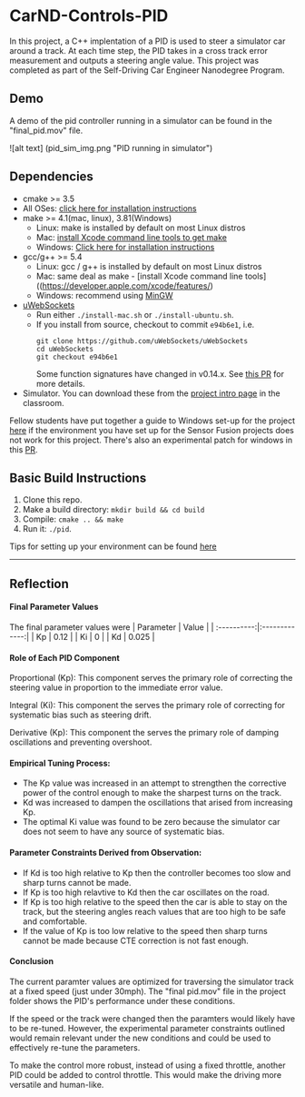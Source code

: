 # CarND-Controls-PID
In this project, a C++ implentation of a PID is used to steer a simulator car around a track. At each time step, the PID takes in a cross track error measurement and outputs a steering angle value. This project was completed as part of the Self-Driving Car Engineer Nanodegree Program.


## Demo
A demo of the pid controller running in a simulator can be found in the "final_pid.mov" file. 

![alt text] (pid_sim_img.png "PID running in simulator")

## Dependencies

* cmake >= 3.5
 * All OSes: [click here for installation instructions](https://cmake.org/install/)
* make >= 4.1(mac, linux), 3.81(Windows)
  * Linux: make is installed by default on most Linux distros
  * Mac: [install Xcode command line tools to get make](https://developer.apple.com/xcode/features/)
  * Windows: [Click here for installation instructions](http://gnuwin32.sourceforge.net/packages/make.htm)
* gcc/g++ >= 5.4
  * Linux: gcc / g++ is installed by default on most Linux distros
  * Mac: same deal as make - [install Xcode command line tools]((https://developer.apple.com/xcode/features/)
  * Windows: recommend using [MinGW](http://www.mingw.org/)
* [uWebSockets](https://github.com/uWebSockets/uWebSockets)
  * Run either `./install-mac.sh` or `./install-ubuntu.sh`.
  * If you install from source, checkout to commit `e94b6e1`, i.e.
    ```
    git clone https://github.com/uWebSockets/uWebSockets 
    cd uWebSockets
    git checkout e94b6e1
    ```
    Some function signatures have changed in v0.14.x. See [this PR](https://github.com/udacity/CarND-MPC-Project/pull/3) for more details.
* Simulator. You can download these from the [project intro page](https://github.com/udacity/self-driving-car-sim/releases) in the classroom.

Fellow students have put together a guide to Windows set-up for the project [here](https://s3-us-west-1.amazonaws.com/udacity-selfdrivingcar/files/Kidnapped_Vehicle_Windows_Setup.pdf) if the environment you have set up for the Sensor Fusion projects does not work for this project. There's also an experimental patch for windows in this [PR](https://github.com/udacity/CarND-PID-Control-Project/pull/3).

## Basic Build Instructions

1. Clone this repo.
2. Make a build directory: `mkdir build && cd build`
3. Compile: `cmake .. && make`
4. Run it: `./pid`. 

Tips for setting up your environment can be found [here](https://classroom.udacity.com/nanodegrees/nd013/parts/40f38239-66b6-46ec-ae68-03afd8a601c8/modules/0949fca6-b379-42af-a919-ee50aa304e6a/lessons/f758c44c-5e40-4e01-93b5-1a82aa4e044f/concepts/23d376c7-0195-4276-bdf0-e02f1f3c665d)

---
## Reflection
#### Final Parameter Values
The final parameter values were
| Parameter | Value         | 
| :----------:|:-------------:| 
| Kp        | 0.12 | 
| Ki        | 0       | 
| Kd        | 0.025      |   
#### Role of Each PID Component

Proportional (Kp): This component serves the primary role of correcting the steering value in proportion to the immediate error value.

Integral (Ki): This component the serves the primary role of correcting for systematic bias such as steering drift. 

Derivative (Kp): This component the serves the primary role of damping oscillations and preventing overshoot.

#### Empirical Tuning Process:
* The Kp value was increased in an attempt to strengthen the corrective power of the control enough to make the sharpest turns on the track. 
* Kd was increased to dampen the oscillations that arised from increasing Kp.
* The optimal Ki value was found to be zero because the simulator car does not seem to have any source of systematic bias.  

#### Parameter Constraints Derived from Observation:
* If Kd is too high relative to Kp then the controller becomes too slow and sharp turns cannot be made. 
* If Kp is too high relavtive to Kd then the car oscillates on the road. 
* If Kp is too high relative to the speed then the car is able to stay on the track, but the steering angles reach values that are too high to be safe and comfortable. 
* If the value of Kp is too low relative to the speed then sharp turns cannot be made because CTE correction is not fast enough.

#### Conclusion
The current paramter values are optimized for traversing the simulator track at a fixed speed (just under 30mph). The "final pid.mov" file in the project folder shows the PID's performance under these conditions. 

If the speed or the track were changed then the paramters would likely have to be re-tuned. However, the experimental parameter constraints outlined would remain relevant under the new conditions and could be used to effectively re-tune the parameters.

To make the control more robust, instead of using a fixed throttle, another PID could be added to control throttle. This would make the driving more versatile and human-like.